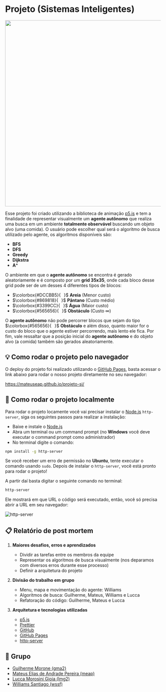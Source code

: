 # Projeto (Sistemas Inteligentes)

<p align="center">
    <img src="https://i.imgur.com/AqknoMb.png" width="600" height="600" />
</p>

Esse projeto foi criado utilizando a biblioteca de animação [p5.js](https://p5js.org/) e tem a finalidade de representar visualmente um **agente autônomo** que realiza uma busca em um ambiente **totalmente observável** buscando um objeto alvo (uma comida). O usuário pode escolher qual será o algoritmo de busca utilizado pelo agente, os algoritmos disponíveis são:

- **BFS**
- **DFS**
- **Greedy**
- **Dijkstra**
- **A***

O ambiente em que o **agente autônomo** se encontra é gerado aleatoriamente e é composto por um **grid 35x35**, onde cada bloco desse grid pode ser de um desses 4 diferentes tipos de blocos: 

- $\colorbox{#DCCBB5}{⠀}$ **Areia** (Menor custo)
- $\colorbox{#869818}{⠀}$ **Pântano** (Custo médio)
- $\colorbox{#3399CC}{⠀}$ **Água** (Maior custo)
- $\colorbox{#565656}{⠀}$ **Obstáculo** (Custo ∞)

O **agente autônomo** não pode percorrer blocos que sejam do tipo $\colorbox{#565656}{⠀}$ **Obstáculo** e além disso, quanto maior for o custo do bloco que o agente estiver percorrendo, mais lento ele fica. Por fim, vale ressaltar que a posição inicial do **agente autônomo** e do objeto alvo (a comida) também são gerados aleatoriamente.

## 💡 Como rodar o projeto pelo navegador

O deploy do projeto foi realizado utilizando o [GitHub Pages](https://pages.github.com/), basta acessar o link abaixo para rodar o nosso projeto diretamente no seu navegador:

https://mateuseap.github.io/projeto-si/

## 🚀 Como rodar o projeto localmente

Para rodar o projeto locamente você vai precisar instalar o [Node.js](https://nodejs.org/en/) `http-server`, siga os seguintes passos para realizar a instalação:

- Baixe e instale o [Node.js](https://nodejs.org/en/)
- Abra um terminal ou um command prompt (no **Windows** você deve executar o command prompt como administrador)
- No terminal digite o comando:

```bash
npm install -g http-server
```
Se você receber um erro de permissão no **Ubuntu**, tente executar o comando usando `sudo`. Depois de instalar o `http-server`, você está pronto para rodar o projeto!

A partir daí basta digitar o seguinte comando no terminal:

```bash
http-server
```

Ele mostrará em que URL o código será executado, então, você só precisa abrir a URL em seu navegador:

![http-server](https://i.imgur.com/DMHbcdU.png)

## 📋 Relatório de post mortem

1. **Maiores desafios, erros e aprendizados**
    - Dividir as tarefas entre os membros da equipe
    - Representar os algoritmos de busca visualmente (nos deparamos com diversos erros durante esse processo)
    - Definir a arquitetura do projeto

2. **Divisão do trabalho em grupo**
    - Menu, mapa e movimentação do agente: Williams
    - Algoritmos de busca: Guilherme, Mateus, Williams e Lucca
    - Refatoração do código: Guilherme, Mateus e Lucca

3. **Arquitetura e tecnologias utilizadas**
    - [p5.js](https://p5js.org/)
    - [Prettier](https://prettier.io/)
    - [GitHub](https://github.com/)
    - [GitHub Pages](https://pages.github.com/)
    - [http-server](https://www.npmjs.com/package/http-server)

## 👥 Grupo

- [Guilherme Morone (gma2)](https://github.com/guimorone)
- [Mateus Elias de Andrade Pereira (meap)](https://github.com/mateuseap)
- [Lucca Morosini Gioia (lmg2)](https://github.com/LuccaMorosiniGioia)
- [Williams Santiago (wssf)](https://github.com/wssantiago)
